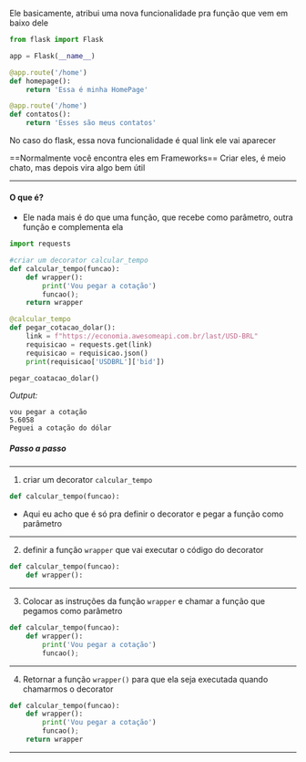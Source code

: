 
Ele basicamente, atribui uma nova funcionalidade pra função que vem em baixo dele
```python
from flask import Flask

app = Flask(__name__)

@app.route('/home')
def homepage():
	return 'Essa é minha HomePage'

@app.route('/home')
def contatos():
	return 'Esses são meus contatos'
```

No caso do flask, essa nova funcionalidade é qual link ele vai aparecer

==Normalmente você encontra eles em Frameworks==
Criar eles, é meio chato, mas depois vira algo bem útil

---
#### O que é?

- Ele nada mais é do que uma função, que recebe como parâmetro, outra função e complementa ela

```python
import requests

#criar um decorator calcular_tempo
def calcular_tempo(funcao): 
	def wrapper():
		print('Vou pegar a cotação')
		funcao();
	return wrapper

@calcular_tempo
def pegar_cotacao_dolar():
	link = f"https://economia.awesomeapi.com.br/last/USD-BRL"
	requisicao = requests.get(link)
	requisicao = requisicao.json()
	print(requisicao['USDBRL']['bid'])

pegar_coatacao_dolar()

```

*Output:*
```
vou pegar a cotação 
5.6058
Peguei a cotação do dólar
```


##### Passo a passo
---
1. criar um decorator `calcular_tempo`
```python
def calcular_tempo(funcao): 
```

- Aqui eu acho que é só pra definir o decorator e pegar a função como parâmetro

---
2. definir a função `wrapper` que vai executar o código do decorator
```python
def calcular_tempo(funcao): 
	def wrapper():
```

---
3. Colocar as instruções da função `wrapper` e chamar a função que pegamos como parâmetro
```python
def calcular_tempo(funcao): 
	def wrapper():
		print('Vou pegar a cotação')
		funcao();
```


---
4. Retornar a função `wrapper()` para que ela seja executada quando chamarmos o decorator
```python
def calcular_tempo(funcao): 
	def wrapper():
		print('Vou pegar a cotação')
		funcao();
	return wrapper
```

---